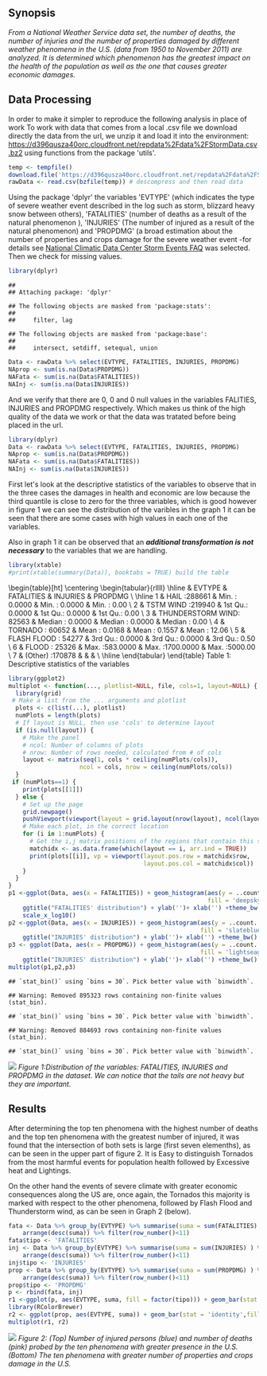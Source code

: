 Synopsis
--------

*From a National Weather Service data set, the number of deaths, the number of injuries and the number of properties damaged by different weather phenomena in the U.S. (data from 1950 to November 2011) are analyzed. It is determined which phenomenon has the greatest impact on the health of the population as well as the one that causes greater economic damages.*

Data Processing
---------------

In order to make it simpler to reproduce the following analysis in place of work To work with data that comes from a local .csv file we download directly the data from the url, we unzip it and load it into the environment: [https://d396qusza40orc.cloudfront.net/repdata%2Fdata%2FStormData.csv .bz2](https:%20//%20d396qusza40orc.%20Cloudfront.net/repdata%2Fdata%2FStormData.csv.bz2) using functions from the package 'utils'.

``` r
temp <- tempfile()
download.file('https://d396qusza40orc.cloudfront.net/repdata%2Fdata%2FStormData.csv.bz2',temp) # download data
rawData <- read.csv(bzfile(temp)) # descompress and then read data
```

Using the package 'dplyr' the variables 'EVTYPE' (which indicates the type of severe weather event described in the log such as storm, blizzard heavy snow between others), 'FATALITIES' (number of deaths as a result of the natural phenomenon ), 'INJURIES' (The number of injured as a result of the natural phenomenon) and 'PROPDMG' (a broad estimation about the number of properties and crops damage for the severe weather event -for details see [National Climatic Data Center Storm Events FAQ](https://d396qusza40orc.cloudfront.net/repdata%2Fpeer2_doc%2FNCDC%20Storm%20Events-FAQ%20Page.pdf) was selected. Then we check for missing values.

``` r
library(dplyr)
```

    ## 
    ## Attaching package: 'dplyr'

    ## The following objects are masked from 'package:stats':
    ## 
    ##     filter, lag

    ## The following objects are masked from 'package:base':
    ## 
    ##     intersect, setdiff, setequal, union

``` r
Data <- rawData %>% select(EVTYPE, FATALITIES, INJURIES, PROPDMG)
NAprop <- sum(is.na(Data$PROPDMG))
NAFata <- sum(is.na(Data$FATALITIES))
NAInj <- sum(is.na(Data$INJURIES))
```

And we verify that there are 0, 0 and 0 null values in the variables FALITIES, INJURIES and PROPDMG respectively. Which makes us think of the high quality of the data we work or that the data was tratated before being placed in the url.

``` r
library(dplyr)
Data <- rawData %>% select(EVTYPE, FATALITIES, INJURIES, PROPDMG)
NAprop <- sum(is.na(Data$PROPDMG))
NAFata <- sum(is.na(Data$FATALITIES))
NAInj <- sum(is.na(Data$INJURIES))
```

First let's look at the descriptive statistics of the variables to observe that in the three cases the damages in health and economic are low because the third quantile is close to zero for the three variables, which is good however in figure 1 we can see the distribution of the varibles in the graph 1 it can be seen that there are some cases with high values in each one of the variables.

Also in graph 1 it can be observed that an ***additional transformation is not necessary*** to the variables that we are handling.

``` r
library(xtable)
#print(xtable(summary(Data)), booktabs = TRUE) build the table 
```

\begin{table}[ht]
\centering
\begin{tabular}{rllll}
  \hline
 &               EVTYPE &   FATALITIES &    INJURIES &    PROPDMG \\ 
  \hline
1 & HAIL             :288661   & Min.   :  0.0000   & Min.   :   0.0000   & Min.   :   0.00   \\ 
  2 & TSTM WIND        :219940   & 1st Qu.:  0.0000   & 1st Qu.:   0.0000   & 1st Qu.:   0.00   \\ 
  3 & THUNDERSTORM WIND: 82563   & Median :  0.0000   & Median :   0.0000   & Median :   0.00   \\ 
  4 & TORNADO          : 60652   & Mean   :  0.0168   & Mean   :   0.1557   & Mean   :  12.06   \\ 
  5 & FLASH FLOOD      : 54277   & 3rd Qu.:  0.0000   & 3rd Qu.:   0.0000   & 3rd Qu.:   0.50   \\ 
  6 & FLOOD            : 25326   & Max.   :583.0000   & Max.   :1700.0000   & Max.   :5000.00   \\ 
  7 & (Other)          :170878   &  &  &  \\ 
   \hline
\end{tabular}
\end{table}
Table 1: Descriptive statistics of the variables

``` r
library(ggplot2)
multiplot <- function(..., plotlist=NULL, file, cols=1, layout=NULL) {
  library(grid)
 # Make a list from the ... arguments and plotlist
  plots <- c(list(...), plotlist)
  numPlots = length(plots)
  # If layout is NULL, then use 'cols' to determine layout
  if (is.null(layout)) {
    # Make the panel
    # ncol: Number of columns of plots
    # nrow: Number of rows needed, calculated from # of cols
    layout <- matrix(seq(1, cols * ceiling(numPlots/cols)),
                    ncol = cols, nrow = ceiling(numPlots/cols))
  }
 if (numPlots==1) {
    print(plots[[1]])
  } else {
    # Set up the page
    grid.newpage()
    pushViewport(viewport(layout = grid.layout(nrow(layout), ncol(layout))))
    # Make each plot, in the correct location
    for (i in 1:numPlots) {
      # Get the i,j matrix positions of the regions that contain this subplot
      matchidx <- as.data.frame(which(layout == i, arr.ind = TRUE))
      print(plots[[i]], vp = viewport(layout.pos.row = matchidx$row,
                                      layout.pos.col = matchidx$col))
    }
  }
}
p1 <-ggplot(Data, aes(x = FATALITIES)) + geom_histogram(aes(y = ..count../sum(..count..)), 
                                                        fill = 'deepskyblue2') +
    ggtitle("FATALITIES' distribution") + ylab('')+ xlab('') +theme_bw() +
    scale_x_log10()
p2 <-ggplot(Data, aes(x = INJURIES)) + geom_histogram(aes(y = ..count../sum(..count..)), 
                                                      fill = 'slateblue') + 
    ggtitle("INJURIES' distribution") + ylab('')+ xlab('') +theme_bw() + scale_x_log10()
p3 <- ggplot(Data, aes(x = PROPDMG)) + geom_histogram(aes(y = ..count../sum(..count..)),
                                                      fill = 'lightseagreen') +
    ggtitle("INJURIES' distribution") + ylab('')+ xlab('') +theme_bw() + scale_x_sqrt()
multiplot(p1,p2,p3)
```

    ## `stat_bin()` using `bins = 30`. Pick better value with `binwidth`.

    ## Warning: Removed 895323 rows containing non-finite values (stat_bin).

    ## `stat_bin()` using `bins = 30`. Pick better value with `binwidth`.

    ## Warning: Removed 884693 rows containing non-finite values (stat_bin).

    ## `stat_bin()` using `bins = 30`. Pick better value with `binwidth`.

![](entregableFinal_files/figure-markdown_github/distroGeneral-1.png)
*Figure 1:Distribution of the variables: FATALITIES, INJURIES and PROPDMG in the dataset. We can notice that the tails are not heavy but they are important.*

Results
-------

After determining the top ten phenomena with the highest number of deaths and the top ten phenomena with the greatest number of injured, it was found that the intersection of both sets is large (first seven elemenths), as can be seen in the upper part of figure 2. It is Easy to distinguish Tornados from the most harmful events for population health followed by Excessive heat and Lightings.

On the other hand the events of severe climate with greater economic consequences along the US are, once again, the Tornados this majority is marked with respect to the other phenomena, followed by Flash Flood and Thunderstorm wind, as can be seen in Graph 2 (below).

``` r
fata <- Data %>% group_by(EVTYPE) %>% summarise(suma = sum(FATALITIES) ) %>%
    arrange(desc(suma)) %>% filter(row_number()<11)
fata$tipo <- 'FATALITIES'
inj <- Data %>% group_by(EVTYPE) %>% summarise(suma = sum(INJURIES) ) %>%
    arrange(desc(suma)) %>% filter(row_number()<11)
inj$tipo <- 'INJURIES'
prop <- Data %>% group_by(EVTYPE) %>% summarise(suma = sum(PROPDMG) ) %>%
    arrange(desc(suma)) %>% filter(row_number()<11)
prop$tipo <- 'PROPDMG' 
p <- rbind(fata, inj)
r1 <-ggplot(p, aes(EVTYPE, suma, fill = factor(tipo))) + geom_bar(stat = 'identity') + ylab('')+  xlab('') +theme_bw()+guides(fill=guide_legend(title=NULL)) + ggtitle('Damage to health (top 10)') #http://www.cookbook-r.com/Graphs/Legends_(ggplot2)/
library(RColorBrewer)
r2 <- ggplot(prop, aes(EVTYPE, suma)) + geom_bar(stat = 'identity',fill = brewer.pal(dim(prop)[1], "Set3")) + ylab('') + xlab('') + theme_bw() +  ggtitle('Economic damage (top 10)') 
multiplot(r1, r2)
```

![](entregableFinal_files/figure-markdown_github/mayores-1.png)
*Figure 2: (Top) Number of injured persons (blue) and number of deaths (pink) probed by the ten phenomena with greater presence in the U.S. (Bottom) The ten phenomena with greater number of properties and crops damage in the U.S.*